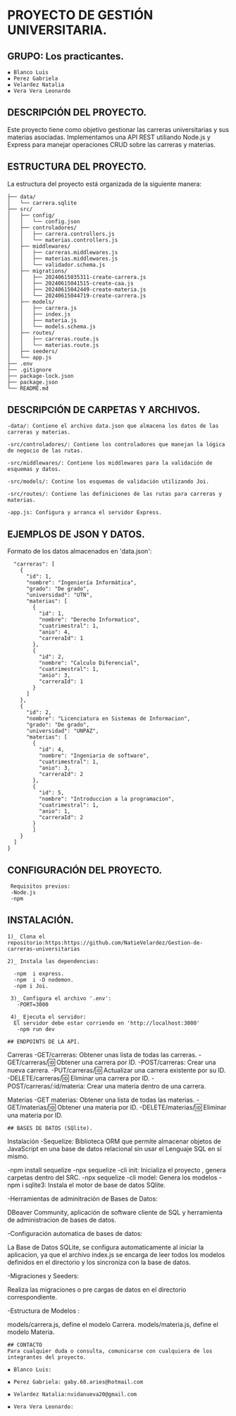 # PROYECTO DE GESTIÓN UNIVERSITARIA.
## GRUPO: Los practicantes.
```
▪ Blanco Luis 
▪ Perez Gabriela
▪ Velardez Natalia
▪ Vera Vera Leonardo
```
## DESCRIPCIÓN DEL PROYECTO.
Este proyecto tiene como objetivo gestionar las carreras universitarias y sus materias asociadas.
Implementamos una API REST utiliando Node.js y Express para manejar operaciones CRUD sobre las carreras y materias.

## ESTRUCTURA DEL PROYECTO.
La estructura del proyecto está organizada de la siguiente manera:

```tp/
├── data/
│   └── carrera.sqlite
├── src/
│   ├── config/
│   │   └── config.json
│   ├── controladores/
│   │   ├── carrera.controllers.js
│   │   └── materias.controllers.js
│   ├── middlewares/
│   │   ├── carreras.middlewares.js
│   │   ├── materias.middlewares.js
│   │   └── validador.schema.js
│   ├── migrations/
│   │   ├── 20240615035311-create-carrera.js
│   │   ├── 20240615041515-create-caa.js
│   │   ├── 20240615042449-create-materia.js
│   │   └── 20240615044719-create-carrera.js
│   ├── models/
│   │   ├── carrera.js
│   │   ├── index.js
│   │   ├── materia.js
│   │   └── models.schema.js
│   ├── routes/
│   │   ├── carreras.route.js
│   │   └── materias.route.js
│   ├── seeders/
│   └── app.js
├── .env
├── .gitignore
├── package-lock.json
├── package.json
└── README.md
```

## DESCRIPCIÓN DE CARPETAS Y ARCHIVOS.
```
-data/: Contiene el archivo data.json que almacena los datos de las carreras y materias.

-src/controladores/: Contiene los controladores que manejan la lógica de negocio de las rutas.

-src/middlewares/: Contiene los middlewares para la validación de esquemas y datos.

-src/models/: Contine los esquemas de validación utilizando Joi.

-src/routes/: Contiene las definiciones de las rutas para carreras y materias.

-app.js: Configura y arranca el servidor Express.
```

## EJEMPLOS DE JSON Y DATOS.
Formato de los datos almacenados en 'data.json':
```{
  "carreras": [
    {
      "id": 1,
      "nombre": "Ingeniería Informática",
      "grado": "De grado",
      "universidad": "UTN",
      "materias": [
        {
          "id": 1,
          "nombre": "Derecho Informatico",
          "cuatrimestral": 1,
          "anio": 4,
          "carreraId": 1
        },
        {
          "id": 2,
          "nombre": "Calculo Diferencial",
          "cuatrimestral": 1,
          "anio": 3,
          "carreraId": 1
        }
      ]
    },
    {
      "id": 2,
      "nombre": "Licenciatura en Sistemas de Informacion",
      "grado": "De grado",
      "universidad": "UNPAZ",
      "materias": [
        {
          "id": 4,
          "nombre": "Ingeniaria de software",
          "cuatrimestral": 1,
          "anio": 3,
          "carreraId": 2
        },
        {
          "id": 5,
          "nombre": "Introduccion a la programacion",
          "cuatrimestral": 1,
          "anio": 1,
          "carreraId": 2
        }
        ]
    }
  ]
}
```
 ## CONFIGURACIÓN DEL PROYECTO.
 ```
  Requisitos previos:
  -Node.js
  -npm 
```
  ## INSTALACIÓN.
```
1)_ Clona el repositorio:https:https://github.com/NatieVelardez/Gestion-de-carreras-universitarias

2)_ Instala las dependencias:

  -npm  i express.
  -npm  i -D nodemon.
  -npm i Joi.
  
 3)_ Configura el archivo '.env':
   -PORT=3000

 4)_ Ejecuta el servidor:
  El servidor debe estar corriendo en 'http://localhost:3000'
   -npm run dev
  
## ENDPOINTS DE LA API.
```
Carreras
-GET/carreras: Obtener unas lista de todas las carreras.
-GET/carreras/:id: Obtener una carrera por ID.
-POST/carreras: Crear una nueva carrera.
-PUT/carreras/:id: Actualizar una carrera existente por su ID.
-DELETE/carreras/:id: Eliminar una carrera por ID.
-POST/carreras/:id/materia: Crear una materia dentro de una carrera.

Materias 
-GET materias: Obtener una lista de todas las materias.
-GET/materias/:id: Obtener una materia por ID.
-DELETE/materias/:id: Eliminar una materia por ID.
```
## BASES DE DATOS (SQlite).
```
Instalación
-Sequelize:
Biblioteca ORM que permite almacenar objetos de JavaScript en una base de datos relacional sin usar el Lenguaje SQL en sí mismo.

-npm install sequelize
-npx sequelize -cli init: Inicializa el proyecto , genera carpetas dentro del SRC.
-npx sequelize -cli model: Genera los modelos
-npm i sqlite3: Instala el motor de base de datos SQlite.

-Herramientas de adminitración de Bases de Datos:

DBeaver Community, aplicación de software cliente de SQL y herramienta de administracion de bases de datos.

-Configuración automatica de bases de datos:

La Base de Datos SQLite, se configura automaticamente al iniciar la aplicacion, ya que el archivo index.js se encarga de leer todos los modelos definidos en el directorio y los sincroniza con la base de datos.

-Migraciones y Seeders:

Realiza las migraciones o pre cargas de datos en el directorio correspondiente.

-Estructura de Modelos :

models/carrera.js, define el modelo Carrera. models/materia.js, define el modelo Materia.
```
## CONTACTO
Para cualquier duda o consulta, comunicarse con cualquiera de los integrantes del proyecto.

▪ Blanco Luis: 

▪ Perez Gabriela: gaby.68.aries@hotmail.com

▪ Velardez Natalia:nvidanueva20@gmail.com

▪ Vera Vera Leonardo:

  

